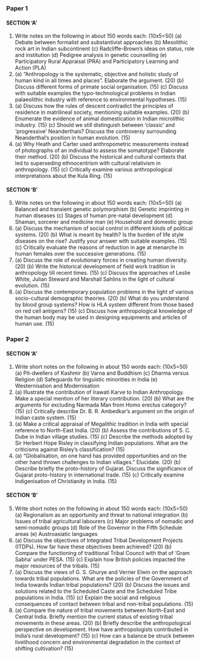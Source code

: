 ### Paper 1

#### SECTION ‘A’

1. Write notes on the following in about 150 words each: (10x5=50) (a) Debate between formalist and substantivist approaches (b) Mesolithic rock art in Indian subcontinent (c) Radcliffe-Brown’s ideas on status, role and institution (d) Pedigree analysis in genetic counselling (e) Participatory Rural Appraisal (PRA) and Participatory Learning and Action (PLA)
2. (a) “Anthropology is the systematic, objective and holistic study of human kind in all times and places”. Elaborate the argument. (20) (b) Discuss different forms of primate social organisation. (15) (c) Discuss with suitable examples the typo-technological problems in Indian palaeolithic industry with reference to environmental hypotheses. (15)
3. (a) Discuss how the rules of descent contradict the principles of residence in matrilineal society, mentioning suitable examples. (20) (b) Enumerate the evidence of animal domestication in Indian microlithic industry. (15) (c) Should we still distinguish between ‘classic’ and ‘progressive’ Neanderthals? Discuss the controversy surrounding Neanderthal’s position in human evolution. (15)
4. (a) Why Heath and Carter used anthropometric measurements instead of photographs of an individual to assess the somatotype? Elaborate their method. (20) (b) Discuss the historical and cultural contexts that led to superseding ethnocentrism with cultural relativism in anthropology. (15) (c) Critically examine various anthropological interpretations about the Kula Ring. (15)

#### SECTION ‘B’

5. Write notes on the following in about 150 words each: (10x5=50) (a) Balanced and transient genetic polymorphism (b) Genetic imprinting in human diseases (c) Stages of human pre-natal development (d) Shaman, sorcerer and medicine man (e) Household and domestic group
6. (a) Discuss the mechanism of social control in different kinds of political systems. (20) (b) What is meant by health? Is the burden of life style diseases on the rise? Justify your answer with suitable examples. (15) (c) Critically evaluate the reasons of reduction in age at menarche in human females over the successive generations. (15)
7. (a) Discuss the role of evolutionary forces in creating human diversity. (20) (b) Write the historical development of field work tradition in anthropology till recent times. (15) (c) Discuss the approaches of Leslie White, Julian Steward and Marshall Sahlins in the light of cultural evolution. (15)
8. (a) Discuss the contemporary population problems in the light of various socio-cultural demographic theories. (20) (b) What do you understand by blood group systems? How is HLA system different from those based on red cell antigens? (15) (c) Discuss how anthropological knowledge of the human body may be used in designing equipments and articles of human use. (15)

### Paper 2

#### SECTION ‘A’

1. Write short notes on the following in about 150 words each: (10x5=50) (a) Pit-dwellers of Kashmir (b) Varna and Buddhism (c) Dharma versus Religion (d) Safeguards for linguistic minorities in India (e) Westernisation and Modernisation
2. (a) Illustrate the contribution of Irawati Karve to Indian Anthropology. Make a special mention of her literary contribution. (20) (b) What are the arguments for excluding Narmada Man from Homo erectus category? (15) (c) Critically describe Dr. B. R. Ambedkar’s argument on the origin of Indian caste system. (15)
3. (a) Make a critical appraisal of Megalithic tradition in India with special reference to North-East India. (20) (b) Assess the contributions of S. C. Dube in Indian village studies. (15) (c) Describe the methods adopted by Sir Herbert Hope Risley in classifying Indian populations. What are the criticisms against Risley’s classification? (15)
4. (a) “Globalisation, on one hand has provided opportunities and on the other hand thrown challenges to Indian villages.” Elucidate. (20) (b) Describe briefly the proto-history of Gujarat. Discuss the significance of Gujarat proto-history in international trade. (15) (c) Critically examine Indigenisation of Christianity in India. (15)

#### SECTION ‘B’

5. Write short notes on the following in about 150 words each: (10x5=50) (a) Regionalism as an opportunity and threat to national integration (b) Issues of tribal agricultural labourers (c) Major problems of nomadic and semi-nomadic groups (d) Role of the Governor in the Fifth Schedule areas (e) Austroasiatic languages
6. (a) Discuss the objectives of Integrated Tribal Development Projects (ITDPs). How far have these objectives been achieved? (20) (b) Compare the functioning of traditional Tribal Council with that of ‘Gram Sabha’ under PESA. (15) (c) Explain how British policies impacted the major resources of the tribals. (15)
7. (a) Discuss the views of G. S. Ghurye and Verrier Elwin on the approach towards tribal populations. What are the policies of the Government of India towards Indian tribal populations? (20) (b) Discuss the issues and solutions related to the Scheduled Caste and the Scheduled Tribe populations in India. (15) (c) Explain the social and religious consequences of contact between tribal and non-tribal populations. (15)
8. (a) Compare the nature of tribal movements between North-East and Central India. Briefly mention the current status of existing tribal movements in these areas. (20) (b) Briefly describe the anthropological perspective on development. How have anthropologists contributed in India’s rural development? (15) (c) How can a balance be struck between livelihood concern and environmental degradation in the context of shifting cultivation? (15)